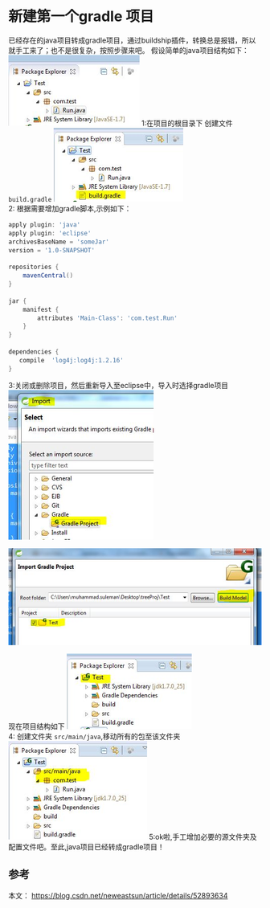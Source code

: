 # 新建第一个gradle 项目
已经存在的java项目转成gradle项目，通过buildship插件，转换总是报错，所以就手工来了；也不是很复杂，按照步骤来吧。
假设简单的java项目结构如下：
![](01.jpeg)
1:在项目的根目录下 创建文件 `build.gradle`
![](02.jpeg)
<br>
2: 根据需要增加gradle脚本,示例如下：

```gradle
apply plugin: 'java'
apply plugin: 'eclipse'
archivesBaseName = 'someJar'
version = '1.0-SNAPSHOT' 
 
repositories {
    mavenCentral()
}
 
jar {
    manifest {
        attributes 'Main-Class': 'com.test.Run'
    }
}
 
dependencies {
   compile  'log4j:log4j:1.2.16'
} 

```

3:关闭或删除项目，然后重新导入至eclipse中，导入时选择gradle项目
![](03.jpeg)

![](04.jpeg)

现在项目结构如下
![](05.jpeg)
<br>
4: 创建文件夹 `src/main/java`,移动所有的包至该文件夹
![](06.jpeg)
5:ok啦,手工增加必要的源文件夹及配置文件吧。至此,java项目已经转成gradle项目！


## 参考
本文： https://blog.csdn.net/neweastsun/article/details/52893634

